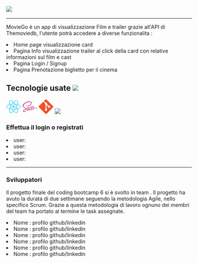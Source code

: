  <img src="https://media.discordapp.net/attachments/1096026441637957692/1098919431364690030/favicon.png?width=581&height=427" whidth="150" height="150"/>


<hr></hr>


<p>MovieGo è un app di visualizzazione Film e trailer grazie all'API di Themoviedb, l'utente potrà accedere a diverse funzionalita :</p>
<li> Home page visualizzazione card </li>
<li>Pagina Info visualizzazione trailer al click della card con relative informazioni sul film e cast </li>
<li>Pagina Login / Signup </li>
<li>Pagina Prenotazione biglietto per il cinema </li>

## Tecnologie usate <img src="https://th.bing.com/th/id/R.d5519b21eb449503177a5cbdb977513b?rik=ZKC17xy6f9VzbQ&pid=ImgRaw&r=0" whidth="30" height="30"/>
<div>
<img src="https://raw.githubusercontent.com/devicons/devicon/master/icons/react/react-original.svg" width:"40" height="40"/img>
  <img src="https://raw.githubusercontent.com/devicons/devicon/master/icons/sass/sass-original.svg" width:"40" height="40"/img>
  <img src="https://raw.githubusercontent.com/devicons/devicon/master/icons/git/git-original.svg" width:"40" height="40"/img>
  <img src="https://th.bing.com/th/id/R.974c3de1f74391d11b8782c1804370f0?rik=zQgkb8VNWHk2MA&riu=http%3a%2f%2fenterprisesolutions.com.py%2fassets%2fimg%2ftecnologias%2ffirebaset.png&ehk=cZauN4PyjAUUvPu%2fYV1ESG4nVRD4WITYIa98g1IpEJg%3d&risl=&pid=ImgRaw&r=0" width:"40" height="40"/img>
  </div>
  
  
  ### Effettua il login o registrati
 
  <li>user:</li>
   <li>user:</li>
   <li>user:</li>
   <li>user:</li>
   
<hr></hr>

  ### Sviluppatori 
  Il progetto finale del coding bootcamp 6 si è svolto in team . Il progetto ha avuto la durata di due settimane seguendo la metodologia Agile, nello specifico Scrum. Grazie a questa metodologia di lavoro ognuno dei membri del team ha portato al termine le task assegnate. 
 <li>Nome : profilo github/linkedin</li>
   <li>Nome : profilo github/linkedin</li>
   <li>Nome : profilo github/linkedin</li>
   <li>Nome : profilo github/linkedin</li>
   <li>Nome : profilo github/linkedin</li>
   <li>Nome : profilo github/linkedin</li>
